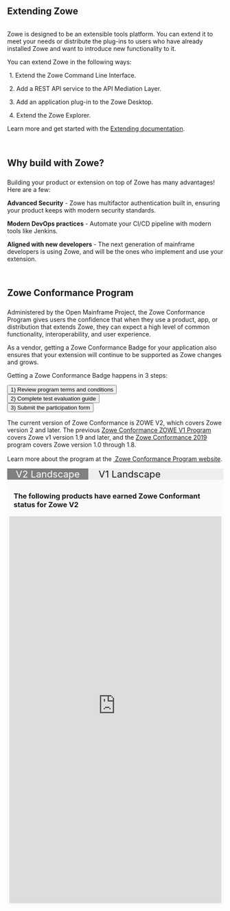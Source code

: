 ---
---

<!-- SPDX-License-Identifier: CC-BY-4.0 -->
<!-- Copyright Contributors to the Zowe project. -->

<style>
  #menu-extend a.nav-link {
    background-color: #eeeeee;
    color: black !important;
  }

  #menu-extend.nav-item {
    background-color: #eeeeee;
  }
</style>

<section class="whitebackground" style="float: none;">
  <h1 id="download" style="margin-bottom: 2rem">Extending Zowe</h1>

  <p>
  Zowe is designed to be an extensible tools platform. You can extend it to meet your needs or distribute the plug-ins to users who have already installed Zowe and want to introduce new functionality to it.</p>

  <p>You can extend Zowe in the following ways:</p>
  <div style="margin-left: 1%">
  <p style="margin-bottom: 0rem">1. Extend the Zowe Command Line Interface.</p>
  <p style="margin-bottom: 0rem">2. Add a REST API service to the API Mediation Layer.</p>
  <p style="margin-bottom: 0rem">3. Add an application plug-in to the Zowe Desktop.</p>
  <p>4. Extend the Zowe Explorer.</p>
  </div>
  <p>Learn more and get started with the <a href="{{ site.zowe_extend_doc_url }}">Extending documentation</a>.</p>

  <div style="padding-top: 3%">
    <h2 style="margin-bottom: 1.5rem">Why build with Zowe?</h2>
      <p>Building your product or extension on top of Zowe has many advantages! Here are a few:</p>
      <div>
        <p><strong>Advanced Security</strong> - Zowe has multifactor authentication built in, ensuring your product keeps with modern security standards.</p>
        <p><strong>Modern DevOps practices</strong> - Automate your CI/CD pipeline with modern tools like Jenkins.</p>
        <p><strong>Aligned with new developers</strong> - The next generation of mainframe developers is using Zowe, and will be the ones who implement and use your extension.</p>
      </div>
  </div>

  <section style="padding-top: 3%;">
    <h2 style="margin-bottom: 1.5rem;">Zowe Conformance Program</h2>
        <p>Administered by the Open Mainframe Project, the Zowe Conformance Program gives users the confidence that when they use a product, app, or distribution that extends Zowe, they can expect a high level of common functionality, interoperability, and user experience.</p>
        <p>As a vendor, getting a Zowe Conformance Badge for your application also ensures that your extension will continue to be supported as Zowe changes and grows.</p>
        <p>Getting a Zowe Conformance Badge happens in 3 steps:</p>
        <div style="color: black !important;"> 
          <div class="row">
            <div class="col-md text-center">
              <a class="col-md-3" href="{{ site.conformance_step1_url }}"><button type="button" class="btn btn-primary btn-lg btn-block" style="white-space: break-spaces">1) Review program terms and conditions</button></a>
            </div>
            <div class="col-md text-center">
              <a class="col-md-3" href="{{ site.conformance_step2_url }}"><button type="button" class="btn btn-primary btn-lg btn-block" style="white-space: break-spaces">2) Complete test evaluation guide</button></a>
            </div>
            <div class="col-md text-center">
              <a class="col-md-3" href="form.html"><button type="button" class="btn btn-primary btn-lg btn-block" style="white-space: break-spaces">3) Submit the participation form</button></a>
            </div>
         </div>
       </div>
    <p style="margin-top: 1rem;">The current version of Zowe Conformance is ZOWE V2, which covers Zowe version 2 and later. The previous <a href="https://www.openmainframeproject.org/all-projects/zowe/conformance/v1">Zowe Conformance ZOWE V1 Program</a> covers Zowe v1 version 1.9 and later, and the <a href="https://www.openmainframeproject.org/all-projects/zowe/conformance/2019-2">Zowe Conformance 2019</a> program covers Zowe version 1.0 through 1.8.</p>
    <p style="margin-top: 1rem;">Learn more about the program at the <a href="{{ site.conformance_page_url }}">&nbsp;Zowe Conformance Program website</a>.</p>

  <script>
    function toggleLandscape(idToShow, idToHide) {
      document.getElementById(idToShow+'-full').classList.add('active');
      document.getElementById(idToHide+'-full').classList.remove('active');

      document.getElementById(idToShow+'-tab').classList.add('active');
      document.getElementById(idToHide+'-tab').classList.remove('active');
    }  
  </script>

  <style>
    .landscape-tab {
      padding-left: 20px;
      padding-right: 20px;
      font-size: 22px;
      display: inline-block;
      cursor: pointer;
    }

    .landscape-tab.active {
      background-color: gray;
      color: white;
    }

    .landscape-tab:hover {
      background-color: #ccc;
    }

    .landscape-tab.active:hover {
      background-color: #ccc;
      color: black;
    }

    .landscape-content {
       padding: 5px;
       display: none;
       background-color: #fafafa;
    }

    .landscape-content h3 {
      text-align: left; 
      padding-left: 10px;
    }

    .landscape-content iframe {
      width: 1px; 
      min-width: 100%; 
      height: 900px;
    }

    .landscape-content.active {
      display: block;
    }

    .landscape-heading {
      background-color: #eee;
    }
  </style>

  <div class="landscape-overall">
    <div class="landscape-heading" >
      <span class="landscape-tab active" id="landscape-v2-tab" onclick="toggleLandscape('landscape-v2', 'landscape-v1')">V2 Landscape</span>
      <span class="landscape-tab" id="landscape-v1-tab" onclick="toggleLandscape('landscape-v1', 'landscape-v2')">V1 Landscape</span>
    </div>
    <div class="landscape-content active" id="landscape-v2-full">
      <div>
      <h3>The following products have earned Zowe Conformant status for Zowe V2</h3>
      <iframe frameBorder="0" id="landscape-v2" src="https://landscape.openmainframeproject.org/pages/zowe-conformant"></iframe>
      </div>
    </div>
    <div class="landscape-content" id="landscape-v1-full">
      <div>
        <h3>The following products have earned Zowe Conformant status for Zowe V1</h3>
        <iframe frameBorder="0" id="landscape-v1" src="https://landscape.openmainframeproject.org/pages/zowe-conformant-v1"></iframe>
      </div>
    </div>
  </div>

</section>
</section>
